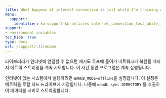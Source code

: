```yaml
---
title: What happens if internet connection is lost while I'm training a model?
menu:
  support:
    identifier: ko-support-kb-articles-internet_connection_lost_while_im_training_model
support:
- environment variables
toc_hide: true
type: docs
url: /support/:filename
---
```


라이브러리가 인터넷에 연결할 수 없으면 재시도 루프에 들어가 네트워크가 복원될 때까지 메트릭 스트리밍을 계속 시도합니다. 이 시간 동안 프로그램은 계속 실행됩니다.

인터넷이 없는 시스템에서 실행하려면 `WANDB_MODE=offline`을 설정합니다. 이 설정은 메트릭을 로컬 하드 드라이브에 저장합니다. 나중에 `wandb sync DIRECTORY` 를 호출하여 데이터를 서버로 스트리밍합니다.
